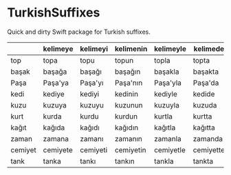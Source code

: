 # TurkishSuffixes

Quick and dirty Swift package for Turkish suffixes.

| | kelimeye | kelimeyi | kelimenin | kelimeyle | kelimede | kelimeden |
| --- |  ---  |  ---  |  ---  |  ---  |  ---  |  ---  |
| top | topa | topu | topun | topla | topta | toptan |
| başak | başağa | başağı | başağın | başakla | başakta | başaktan |
| Paşa | Paşa'ya | Paşa'yı | Paşa'nın | Paşa'yla | Paşa'da | Paşa'dan |
| kedi | kediye | kediyi | kedinin | kediyle | kedide | kediden |
| kuzu | kuzuya | kuzuyu | kuzunun | kuzuyla | kuzuda | kuzudan |
| kurt | kurda | kurdu | kurdun | kurtla | kurtta | kurttan |
| kağıt | kağıda | kağıdı | kağıdın | kağıtla | kağıtta | kağıttan |
| zaman | zamana | zamanı | zamanın | zamanla | zamanda | zamandan |
| cemiyet | cemiyete | cemiyeti | cemiyetin | cemiyetle | cemiyette | cemiyetten |
| tank | tanka | tankı | tankın | tankla | tankta | tanktan |
